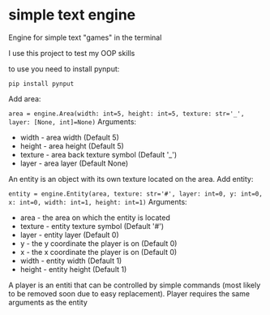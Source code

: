# simple text engine
 Engine for simple text "games" in the terminal

 I use this project to test my OOP skills
 
 to use you need to install pynput:
 
 `pip install pynput`
 
 Add area:
 
 `area = engine.Area(width: int=5, height: int=5, texture: str='_', layer: [None, int]=None)`
 Arguments:
 * width - area width (Default 5)
 * height - area height (Default 5)
 * texture - area back texture symbol (Default '_')
 * layer - area layer (Default None)

 An entity is an object with its own texture located on the area.
 Add entity:
 
 `entity = engine.Entity(area, texture: str='#', layer: int=0, y: int=0, x: int=0, width: int=1, height: int=1)`
 Arguments:
 * area - the area on which the entity is located
 * texture - entity texture symbol (Default '#')
 * layer - entity layer (Default 0)
 * y - the y coordinate the player is on (Default 0)
 * x - the x coordinate the player is on (Default 0)
 * width - entity width (Default 1)
 * height - entity height (Default 1)

A player is an entiti that can be controlled by simple commands (most likely to be removed soon due to easy replacement).
Player requires the same arguments as the entity

